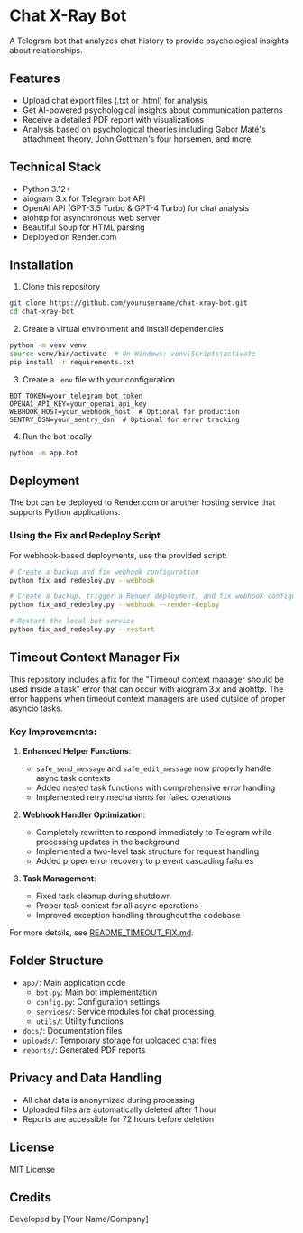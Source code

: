 # Chat X-Ray Bot

A Telegram bot that analyzes chat history to provide psychological insights about relationships.

## Features

- Upload chat export files (.txt or .html) for analysis
- Get AI-powered psychological insights about communication patterns
- Receive a detailed PDF report with visualizations
- Analysis based on psychological theories including Gabor Maté's attachment theory, John Gottman's four horsemen, and more

## Technical Stack

- Python 3.12+
- aiogram 3.x for Telegram bot API
- OpenAI API (GPT-3.5 Turbo & GPT-4 Turbo) for chat analysis
- aiohttp for asynchronous web server
- Beautiful Soup for HTML parsing
- Deployed on Render.com

## Installation

1. Clone this repository
```bash
git clone https://github.com/yourusername/chat-xray-bot.git
cd chat-xray-bot
```

2. Create a virtual environment and install dependencies
```bash
python -m venv venv
source venv/bin/activate  # On Windows: venv\Scripts\activate
pip install -r requirements.txt
```

3. Create a `.env` file with your configuration
```
BOT_TOKEN=your_telegram_bot_token
OPENAI_API_KEY=your_openai_api_key
WEBHOOK_HOST=your_webhook_host  # Optional for production
SENTRY_DSN=your_sentry_dsn  # Optional for error tracking
```

4. Run the bot locally
```bash
python -m app.bot
```

## Deployment

The bot can be deployed to Render.com or another hosting service that supports Python applications.

### Using the Fix and Redeploy Script

For webhook-based deployments, use the provided script:

```bash
# Create a backup and fix webhook configuration
python fix_and_redeploy.py --webhook

# Create a backup, trigger a Render deployment, and fix webhook configuration
python fix_and_redeploy.py --webhook --render-deploy

# Restart the local bot service
python fix_and_redeploy.py --restart
```

## Timeout Context Manager Fix

This repository includes a fix for the "Timeout context manager should be used inside a task" error that can occur with aiogram 3.x and aiohttp. The error happens when timeout context managers are used outside of proper asyncio tasks.

### Key Improvements:

1. **Enhanced Helper Functions**:
   - `safe_send_message` and `safe_edit_message` now properly handle async task contexts
   - Added nested task functions with comprehensive error handling
   - Implemented retry mechanisms for failed operations

2. **Webhook Handler Optimization**:
   - Completely rewritten to respond immediately to Telegram while processing updates in the background
   - Implemented a two-level task structure for request handling
   - Added proper error recovery to prevent cascading failures

3. **Task Management**: 
   - Fixed task cleanup during shutdown
   - Proper task context for all async operations
   - Improved exception handling throughout the codebase

For more details, see [README_TIMEOUT_FIX.md](README_TIMEOUT_FIX.md).

## Folder Structure

- `app/`: Main application code
  - `bot.py`: Main bot implementation
  - `config.py`: Configuration settings
  - `services/`: Service modules for chat processing
  - `utils/`: Utility functions
- `docs/`: Documentation files
- `uploads/`: Temporary storage for uploaded chat files
- `reports/`: Generated PDF reports

## Privacy and Data Handling

- All chat data is anonymized during processing
- Uploaded files are automatically deleted after 1 hour
- Reports are accessible for 72 hours before deletion

## License

MIT License

## Credits

Developed by [Your Name/Company] 